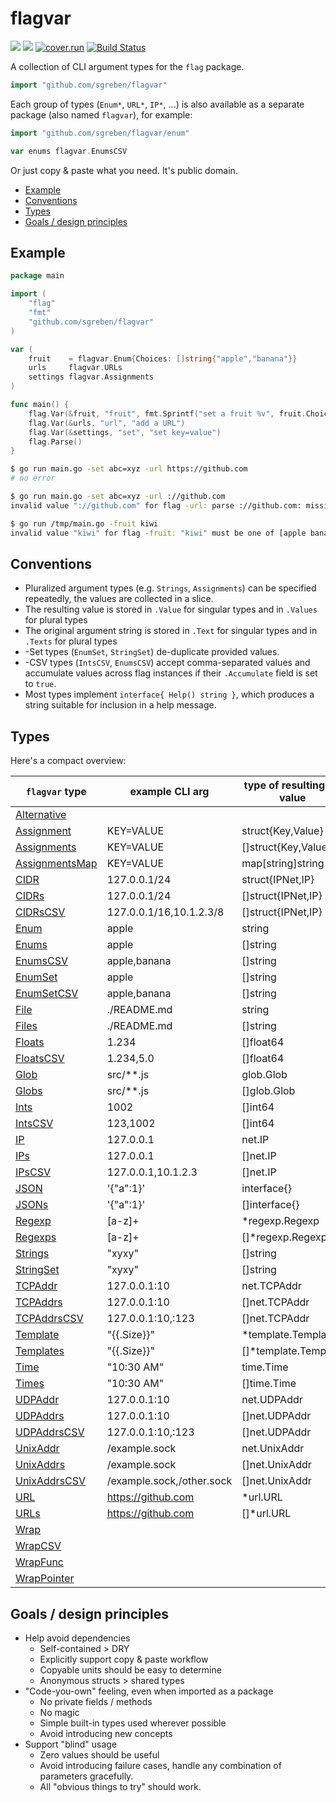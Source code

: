 # flagvar 

[![](https://godoc.org/github.com/sgreben/flagvar?status.svg)](http://godoc.org/github.com/sgreben/flagvar) [![](https://goreportcard.com/badge/github.com/sgreben/flagvar/goreportcard)](https://goreportcard.com/report/github.com/sgreben/flagvar) [![cover.run](https://cover.run/go/github.com/sgreben/flagvar.svg?style=flat&tag=golang-1.10)](https://cover.run/go?tag=golang-1.10&repo=github.com%2Fsgreben%2Fflagvar) [![Build Status](https://travis-ci.org/sgreben/flagvar.svg?branch=master)](https://travis-ci.org/sgreben/flagvar)

A collection of CLI argument types for the `flag` package. 

```go
import "github.com/sgreben/flagvar"
```

Each group of types (`Enum*`, `URL*`, `IP*`, ...) is also available as a separate package (also named `flagvar`), for example:

```go
import "github.com/sgreben/flagvar/enum"

var enums flagvar.EnumsCSV
```

Or just copy & paste what you need. It's public domain. 

<!-- TOC -->

- [Example](#example)
- [Conventions](#conventions)
- [Types](#types)
- [Goals / design principles](#goals--design-principles)

<!-- /TOC -->

## Example

```go
package main

import (
    "flag"
    "fmt"
    "github.com/sgreben/flagvar"
)

var (
    fruit    = flagvar.Enum{Choices: []string{"apple","banana"}}
    urls     flagvar.URLs
    settings flagvar.Assignments
)

func main() {
    flag.Var(&fruit, "fruit", fmt.Sprintf("set a fruit %v", fruit.Choices))
    flag.Var(&urls, "url", "add a URL")
    flag.Var(&settings, "set", "set key=value")
    flag.Parse()
}
```

```sh
$ go run main.go -set abc=xyz -url https://github.com 
# no error

$ go run main.go -set abc=xyz -url ://github.com
invalid value "://github.com" for flag -url: parse ://github.com: missing protocol scheme

$ go run /tmp/main.go -fruit kiwi
invalid value "kiwi" for flag -fruit: "kiwi" must be one of [apple banana]
```

## Conventions

- Pluralized argument types (e.g. `Strings`, `Assignments`) can be specified repeatedly, the values are collected in a slice.
- The resulting value is stored in `.Value` for singular types and in `.Values` for plural types
- The original argument string is stored in `.Text` for singular types and in `.Texts` for plural types
- -Set types (`EnumSet`, `StringSet`) de-duplicate provided values.
- -CSV types (`IntsCSV`, `EnumsCSV`) accept comma-separated values and accumulate values across flag instances if their `.Accumulate` field is set to `true`.
- Most types implement `interface{ Help() string }`, which produces a string suitable for inclusion in a help message.

## Types

Here's a compact overview:

| `flagvar` type | example CLI arg    | type of resulting Go value           |
|----------------|--------------------|--------------------------------------|
| [Alternative](https://godoc.org/github.com/sgreben/flagvar#Alternative)  |           |  |
| [Assignment](https://godoc.org/github.com/sgreben/flagvar#Assignment)  | KEY=VALUE          | struct{Key,Value} |
| [Assignments](https://godoc.org/github.com/sgreben/flagvar#Assignments) | KEY=VALUE          | []struct{Key,Value}                         |
| [AssignmentsMap](https://godoc.org/github.com/sgreben/flagvar#AssignmentsMap) | KEY=VALUE          | map[string]string                         |
| [CIDR](https://godoc.org/github.com/sgreben/flagvar#CIDR)        | 127.0.0.1/24               | struct{IPNet,IP}                              |
| [CIDRs](https://godoc.org/github.com/sgreben/flagvar#CIDRs)        | 127.0.0.1/24               | []struct{IPNet,IP}                              |
| [CIDRsCSV](https://godoc.org/github.com/sgreben/flagvar#CIDRsCSV)        | 127.0.0.1/16,10.1.2.3/8               | []struct{IPNet,IP}                              |
| [Enum](https://godoc.org/github.com/sgreben/flagvar#Enum)        | apple              | string                               |
| [Enums](https://godoc.org/github.com/sgreben/flagvar#Enums)       | apple              | []string                             |
| [EnumsCSV](https://godoc.org/github.com/sgreben/flagvar#EnumsCSV)       | apple,banana              | []string                             |
| [EnumSet](https://godoc.org/github.com/sgreben/flagvar#EnumSet)     | apple              | []string                             |
| [EnumSetCSV](https://godoc.org/github.com/sgreben/flagvar#EnumSetCSV)       | apple,banana              | []string                             |
| [File](https://godoc.org/github.com/sgreben/flagvar#File)        | ./README.md        | string                               |
| [Files](https://godoc.org/github.com/sgreben/flagvar#Files)        | ./README.md        | []string                               |
| [Floats](https://godoc.org/github.com/sgreben/flagvar#Floats)      | 1.234              | []float64                            |
| [FloatsCSV](https://godoc.org/github.com/sgreben/flagvar#FloatsCSV)      | 1.234,5.0              | []float64                            |
| [Glob](https://godoc.org/github.com/sgreben/flagvar#Glob)        | src/**.js          | glob.Glob                            |
| [Globs](https://godoc.org/github.com/sgreben/flagvar#Globs)       | src/**.js          | []glob.Glob                            |
| [Ints](https://godoc.org/github.com/sgreben/flagvar#Ints)        | 1002               | []int64                              |
| [IntsCSV](https://godoc.org/github.com/sgreben/flagvar#IntsCSV)        | 123,1002               | []int64                              |
| [IP](https://godoc.org/github.com/sgreben/flagvar#IP)        | 127.0.0.1               | net.IP                              |
| [IPs](https://godoc.org/github.com/sgreben/flagvar#IPs)        | 127.0.0.1               | []net.IP                              |
| [IPsCSV](https://godoc.org/github.com/sgreben/flagvar#IPsCSV)        | 127.0.0.1,10.1.2.3               | []net.IP                              |
| [JSON](https://godoc.org/github.com/sgreben/flagvar#JSON)        | '{"a":1}'          | interface{}                          |
| [JSONs](https://godoc.org/github.com/sgreben/flagvar#JSONs)       | '{"a":1}'          | []interface{}                        |
| [Regexp](https://godoc.org/github.com/sgreben/flagvar#Regexp)        | [a-z]+          | *regexp.Regexp                            |
| [Regexps](https://godoc.org/github.com/sgreben/flagvar#Regexps)       | [a-z]+          | []*regexp.Regexp                            |
| [Strings](https://godoc.org/github.com/sgreben/flagvar#Strings)     | "xyxy"             | []string                             |
| [StringSet](https://godoc.org/github.com/sgreben/flagvar#StringSet)  | "xyxy"             | []string                             |
| [TCPAddr](https://godoc.org/github.com/sgreben/flagvar#TCPAddr)        | 127.0.0.1:10               | net.TCPAddr                              |
| [TCPAddrs](https://godoc.org/github.com/sgreben/flagvar#TCPAddrs)        | 127.0.0.1:10               | []net.TCPAddr                              |
| [TCPAddrsCSV](https://godoc.org/github.com/sgreben/flagvar#TCPAddrsCSV)        | 127.0.0.1:10,:123               | []net.TCPAddr                              |
| [Template](https://godoc.org/github.com/sgreben/flagvar#Template)    | "{{.Size}}"        | *template.Template                   |
| [Templates](https://godoc.org/github.com/sgreben/flagvar#Templates)   | "{{.Size}}"        | []*template.Template                 |
| [Time](https://godoc.org/github.com/sgreben/flagvar#Time)        | "10:30 AM"         | time.Time                            |
| [Times](https://godoc.org/github.com/sgreben/flagvar#Times)       | "10:30 AM"         | []time.Time                          |
| [UDPAddr](https://godoc.org/github.com/sgreben/flagvar#UDPAddr)        | 127.0.0.1:10               | net.UDPAddr                              |
| [UDPAddrs](https://godoc.org/github.com/sgreben/flagvar#UDPAddrs)        | 127.0.0.1:10               | []net.UDPAddr                              |
| [UDPAddrsCSV](https://godoc.org/github.com/sgreben/flagvar#UDPAddrsCSV)        | 127.0.0.1:10,:123               | []net.UDPAddr                              |
| [UnixAddr](https://godoc.org/github.com/sgreben/flagvar#UnixAddr)        | /example.sock               | net.UnixAddr                              |
| [UnixAddrs](https://godoc.org/github.com/sgreben/flagvar#UnixAddrs)        | /example.sock               | []net.UnixAddr                              |
| [UnixAddrsCSV](https://godoc.org/github.com/sgreben/flagvar#UnixAddrsCSV)        | /example.sock,/other.sock               | []net.UnixAddr                              |
| [URL](https://godoc.org/github.com/sgreben/flagvar#URL)         | https://github.com | *url.URL                             |
| [URLs](https://godoc.org/github.com/sgreben/flagvar#URLs)        | https://github.com | []*url.URL                           |
| [Wrap](https://godoc.org/github.com/sgreben/flagvar#Wrap)        |                    |                                      |
| [WrapCSV](https://godoc.org/github.com/sgreben/flagvar#WrapCSV)        |                    |                                      |
| [WrapFunc](https://godoc.org/github.com/sgreben/flagvar#WrapFunc)    |                    |                                      |
| [WrapPointer](https://godoc.org/github.com/sgreben/flagvar#WrapPointer)    |                    |                                      |

## Goals / design principles

- Help avoid dependencies
    - Self-contained > DRY
    - Explicitly support copy & paste workflow
    - Copyable units should be easy to determine
    - Anonymous structs > shared types
- "Code-you-own" feeling, even when imported as a package
    - No private fields / methods
    - No magic
    - Simple built-in types used wherever possible
    - Avoid introducing new concepts
- Support "blind" usage
    - Zero values should be useful
    - Avoid introducing failure cases, handle any combination of parameters gracefully.
    - All "obvious things to try" should work.